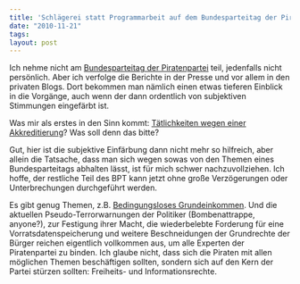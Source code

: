 ```yaml
---
title: 'Schlägerei statt Programmarbeit auf dem Bundesparteitag der Piratenpartei?'
date: "2010-11-21"
tags: 
layout: post
---
```

Ich nehme nicht am <a href="http://www.piratenpartei.de/Pressemitteilung-101120-Bundesparteitag-eroeffnet-Netz-und-Medienpolitik-und-Transparenz-werden-zuerst-debattiert">Bundesparteitag der Piratenpartei</a> teil, jedenfalls nicht persönlich. Aber ich verfolge die Berichte in der Presse und vor allem in den privaten Blogs. Dort bekommen man nämlich einen etwas tieferen Einblick in die Vorgänge, auch wenn der dann ordentlich von subjektiven Stimmungen eingefärbt ist.

Was mir als erstes in den Sinn kommt: <a href="http://inforrupt.piracy-international.org/136/">Tätlichkeiten wegen einer Akkreditierung</a>? Was soll denn das bitte?

Gut, hier ist die subjektive Einfärbung dann nicht mehr so hilfreich, aber allein die Tatsache, dass man sich wegen sowas von den Themen eines Bundesparteitags abhalten lässt, ist für mich schwer nachzuvollziehen. Ich hoffe, der restliche Teil des BPT kann jetzt ohne große Verzögerungen oder Unterbrechungen durchgeführt werden.

Es gibt genug Themen, z.B. <a href="http://wiki.piratenpartei.de/AG_Bedingungsloses_Grundeinkommen">Bedingungsloses Grundeinkommen</a>. Und die aktuellen Pseudo-Terrorwarnungen der Politiker (Bombenattrappe, anyone?), zur Festigung ihrer Macht, die wiederbelebte Forderung für eine Vorratsdatenspeicherung und weitere Beschneidungen der Grundrechte der Bürger reichen eigentlich vollkommen aus, um alle Experten der Piratenpartei zu binden. Ich glaube nicht, dass sich die Piraten mit allen möglichen Themen beschäftigen sollten, sondern sich auf den Kern der Partei stürzen sollten: Freiheits- und Informationsrechte.
